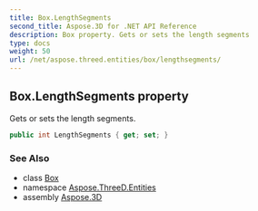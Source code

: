 ```yaml
---
title: Box.LengthSegments
second_title: Aspose.3D for .NET API Reference
description: Box property. Gets or sets the length segments
type: docs
weight: 50
url: /net/aspose.threed.entities/box/lengthsegments/
---
```

## Box.LengthSegments property

Gets or sets the length segments.

```csharp
public int LengthSegments { get; set; }
```

### See Also

* class [Box](../)
* namespace [Aspose.ThreeD.Entities](../../box/)
* assembly [Aspose.3D](../../../)


